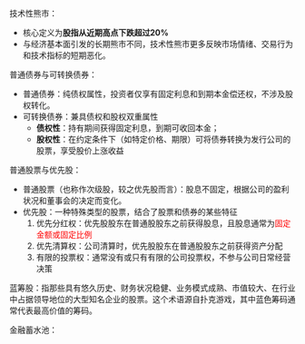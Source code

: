 
技术性熊市：
- 核心定义为​**​股指从近期高点下跌超过20%​**​
- 与经济基本面引发的长期熊市不同，技术性熊市更多反映市场情绪、交易行为和技术指标的短期恶化。

普通债券与可转换债券：
- 普通债券：纯债权属性，投资者仅享有固定利息和到期本金偿还权，不涉及股权转化。
- 可转换债券：兼具债权和股权双重属性
	- **债权性​**​：持有期间获得固定利息，到期可收回本金；
	- **股权性​**​：在约定条件下（如特定价格、期限）可将债券转换为发行公司的股票，享受股价上涨收益

普通股票与优先股：
- 普通股票（也称作次级股，较之优先股而言）：股息不固定，根据公司的盈利状况和董事会的决定而变化。
- 优先股：一种特殊类型的股票，结合了股票和债券的某些特征
	1. 优先分红权：优先股股东在普通股股东之前获得股息，且股息通常为<font color="#ff0000">固定金额或固定比例</font>
	2. 优先清算权：公司清算时，优先股股东在普通股股东之前获得资产分配
	3. 有限的投票权：通常没有或只有有限的公司投票权，不参与公司日常经营决策

蓝筹股：指那些具有悠久历史、财务状况稳健、业务模式成熟、市值较大、在行业中占据领导地位的大型知名企业的股票。这个术语源自扑克游戏，其中蓝色筹码通常代表最高价值的筹码。

金融蓄水池：

